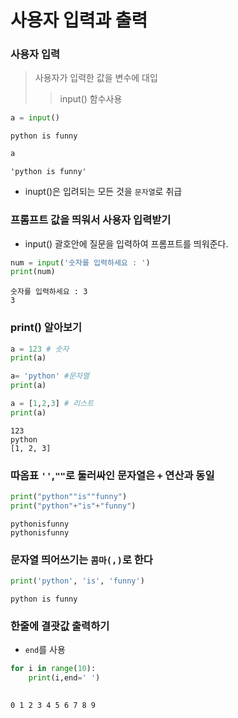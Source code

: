# 사용자 입력과 출력

### 사용자 입력

>사용자가 입력한 값을 변수에 대입
>>input() 함수사용


```python
a = input()
```

    python is funny



```python
a
```




    'python is funny'



 - inupt()은 입려되는 모든 것을 `문자열`로 취급
 
 ### 프롬프트 값을 띄워서 사용자 입력받기
 
 - input() 괄호안에 질문을 입력하여 프롬프트를 띄워준다.


```python
num = input('숫자를 입력하세요 : ')
print(num)
```

    숫자를 입력하세요 : 3
    3


### print() 알아보기


```python
a = 123 # 숫자
print(a)

a= 'python' #문자열
print(a)

a = [1,2,3] # 리스트
print(a)
```

    123
    python
    [1, 2, 3]


### 따옴표 `''`,`""`로 둘러싸인 문자열은 `+` 연산과 동일 


```python
print("python""is""funny")
print("python"+"is"+"funny")

```

    pythonisfunny
    pythonisfunny


### 문자열 띄어쓰기는 `콤마(,)`로 한다


```python
print('python', 'is', 'funny')
```

    python is funny


### 한줄에 결괏값 출력하기

- `end`를 사용


```python
for i in range(10):
    print(i,end=' ')
    
```

    0 1 2 3 4 5 6 7 8 9 
